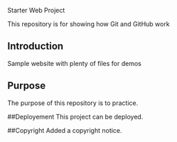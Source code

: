  Starter Web Project

This repository is for showing how Git and GitHub work

## Introduction

Sample website with plenty of files for demos

## Purpose
The purpose of this repository is to practice.

##Deployement
This project can be deployed.

##Copyright
Added a copyright notice.
